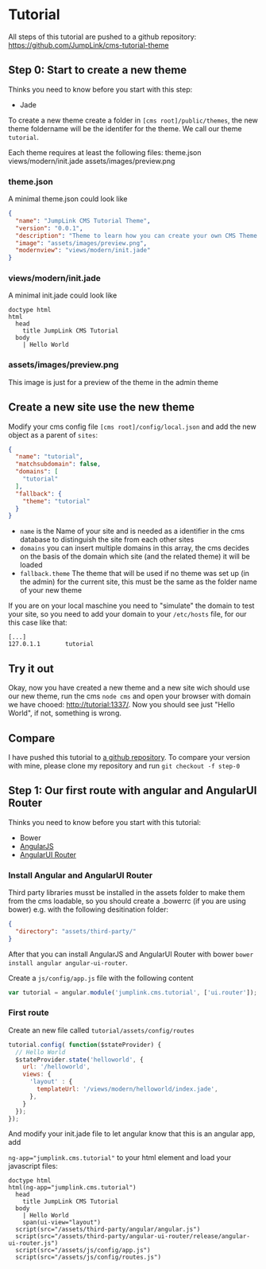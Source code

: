 # Tutorial

All steps of this tutorial are pushed to a github repository: https://github.com/JumpLink/cms-tutorial-theme

## Step 0: Start to create a new theme

Thinks you need to know before you start with this step:

* Jade


To create a new theme create a folder in `[cms root]/public/themes`, the new theme foldername will be the identifer for the theme.
We call our theme `tutorial`.

Each theme requires at least the following files:
theme.json
views/modern/init.jade
assets/images/preview.png

### theme.json
A minimal theme.json could look like

```json
{
  "name": "JumpLink CMS Tutorial Theme",
  "version": "0.0.1",
  "description": "Theme to learn how you can create your own CMS Theme for JumpLink CMS",
  "image": "assets/images/preview.png",
  "modernview": "views/modern/init.jade"
}
```

### views/modern/init.jade
A minimal init.jade could look like

```jade
doctype html
html
  head
    title JumpLink CMS Tutorial
  body
    | Hello World
```

### assets/images/preview.png
This image is just for a preview of the theme in the admin theme

## Create a new site use the new theme

Modify your cms config file `[cms root]/config/local.json` and add the new object as a parent of `sites`:

```json
{
  "name": "tutorial",
  "matchsubdomain": false,
  "domains": [
    "tutorial"
  ],
  "fallback": {
    "theme": "tutorial"
  }
}
```
* `name` is the Name of your site and is needed as a identifier in the cms database to distinguish the site from each other sites
* `domains` you can insert multiple domains in this array, the cms decides on the basis of the domain which site (and the related theme) it will be loaded
* `fallback.theme` The theme that will be used if no theme was set up (in the admin) for the current site, this must be the same as the folder name of your new theme

If you are on your local maschine you need to "simulate" the domain to test your site, so you need to add your domain to your `/etc/hosts` file, for our this case like that:
```
[...]
127.0.1.1       tutorial
```

## Try it out

Okay, now you have created a new theme and a new site wich should use our new theme, run the cms `node cms` and open your browser with domain we have chooed: [http://tutorial:1337/](http://tutorial:1337/).
Now you should see just "Hello World", if not, something is wrong.

## Compare
I have pushed this tutorial to [a github repository](https://github.com/JumpLink/cms-tutorial-theme).
To compare your version with mine, please clone my repository and run `git checkout -f step-0` 

## Step 1: Our first route with angular and AngularUI Router

Thinks you need to know before you start with this tutorial:

* Bower
* [AngularJS](https://angularjs.org/)
* [AngularUI Router](https://github.com/angular-ui/ui-router)


### Install Angular and AngularUI Router
Third party libraries musst be installed in the assets folder to make them from the cms loadable, so you should create a .bowerrc (if you are using bower) e.g. with the following desitination folder:

```json
{
  "directory": "assets/third-party/"
}
```
After that you can install AngularJS and AngularUI Router with bower `bower install angular angular-ui-router`.

Create a `js/config/app.js` file with the following content

```javascript
var tutorial = angular.module('jumplink.cms.tutorial', ['ui.router']);
```

### First route

Create an new file called `tutorial/assets/config/routes`
```javascript
tutorial.config( function($stateProvider) {
  // Hello World
  $stateProvider.state('helloworld', {
    url: '/helloworld',
    views: {
      'layout' : {
        templateUrl: '/views/modern/helloworld/index.jade',
      },
    }
  });
});
```

And modify your init.jade file to let angular know that this is an angular app, add

`ng-app="jumplink.cms.tutorial"` to your html element and load your javascript files:
```jade
doctype html
html(ng-app="jumplink.cms.tutorial")
  head
    title JumpLink CMS Tutorial
  body
    | Hello World
    span(ui-view="layout")
  script(src="/assets/third-party/angular/angular.js")
  script(src="/assets/third-party/angular-ui-router/release/angular-ui-router.js")
  script(src="/assets/js/config/app.js")
  script(src="/assets/js/config/routes.js")
```

